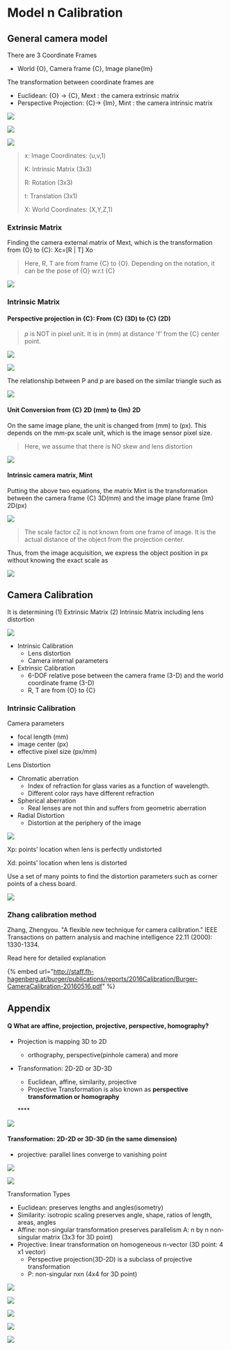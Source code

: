 # Model n Calibration

## General camera model

There are 3 Coordinate Frames

* World {O}, Camera frame {C}, Image plane{Im}

The transformation between coordinate frames are

* Euclidean: {O} -> {C}, Mext : the camera extrinsic matrix
* Perspective Projection: {C}-> {Im}, Mint : the camera intrinsic matrix

![](<../../.gitbook/assets/image (290).png>)

![](<../../.gitbook/assets/image (293).png>)

![](<../../images/image (288).png>)

> x: Image Coordinates: (u,v,1)
>
> K: Intrinsic Matrix (3x3)
>
> R: Rotation (3x3)
>
> t: Translation (3x1)
>
> X: World Coordinates: (X,Y,Z,1)

### Extrinsic Matrix

Finding the camera external matrix of Mext, which is the transformation from {O} to {C}: Xc=\[R | T] Xo

> Here, R, T are from frame {C} to {O}. Depending on the notation, it can be the pose of {O} w.r.t {C}

![](<../../.gitbook/assets/image (285).png>)

### Intrinsic Matrix

#### Perspective projection in {C}: From {C} (3D) to {C} (2D)

> _p_ is NOT in pixel unit. It is in (mm) at distance 'f' from the {C} center point.

![](<../../.gitbook/assets/image (294).png>)

![](<../../.gitbook/assets/image (281).png>)

The relationship between P and _p_ are based on the similar triangle such as

![](<../../.gitbook/assets/image (283).png>)

#### Unit Conversion from {C} 2D (mm) to {Im} 2D

On the same image plane, the unit is changed from (mm) to (px). This depends on the mm-px scale unit, which is the image sensor pixel size.

> Here, we assume that there is NO skew and lens distortion

![](<../../.gitbook/assets/image (282).png>)

#### Intrinsic camera matrix, Mint

Putting the above two equations, the matrix Mint is the transformation between the camera frame {C} 3D(mm) and the image plane frame {Im} 2D(px)

![](<../../.gitbook/assets/image (284).png>)

> The scale factor cZ is not known from one frame of image. It is the actual distance of the object from the projection center.

Thus, from the image acquisition, we express the object position in px without knowing the exact scale as

![](<../../.gitbook/assets/image (291).png>)

## Camera Calibration

It is determining (1) Extrinsic Matrix (2) Intrinsic Matrix including lens distortion

![](<../../images/image (287).png>)

* Intrinsic Calibration
  * Lens distortion
  * Camera internal parameters
* Extrinsic Calibration
  * 6-DOF relative pose between the camera frame (3-D) and the world coordinate frame (3-D)
  * R, T are from {O} to {C}

### Intrinsic Calibration

Camera parameters

* focal length (mm)
* image center (px)
* effective pixel size (px/mm)

Lens Distortion

* Chromatic aberration
  * Index of refraction for glass varies as a function of wavelength.
  * Different color rays have different refraction
* Spherical aberration
  * Real lenses are not thin and suffers from geometric aberration
* Radial Distortion
  * Distortion at the periphery of the image

![](<../../.gitbook/assets/image (286).png>)

Xp: points’ location when lens is perfectly undistorted

Xd: points’ location when lens is distorted

Use a set of many points to find the distortion parameters such as corner points of a chess board.

![](<../../.gitbook/assets/image (280).png>)

### Zhang calibration method

Zhang, Zhengyou. "A flexible new technique for camera calibration." IEEE Transactions on pattern analysis and machine intelligence 22.11 (2000): 1330-1334.

Read here for detailed explanation

{% embed url="http://staff.fh-hagenberg.at/burger/publications/reports/2016Calibration/Burger-CameraCalibration-20160516.pdf" %}

## Appendix

#### Q What are affine, projection, projective, perspective, homography?

* Projection is mapping 3D to 2D
  * orthography, perspective(pinhole camera) and more
*   Transformation: 2D-2D or 3D-3D

    * Euclidean, affine, similarity, projective
    * Projective Transformation is also known as **perspective transformation or homography**

    \*\*\*\*

![](<../../images/image (301).png>)

#### Transformation: 2D-2D or 3D-3D (in the same dimension)

* projective: parallel lines converge to vanishing point

![](<../../.gitbook/assets/image (297).png>)

![](<../../images/image (298).png>)

Transformation Types

* Euclidean: preserves lengths and angles(isometry)
* Similarity: isotropic scaling preserves angle, shape, ratios of length, areas, angles
* Affine: non-singular transformation preserves parallelism A: n by n non-singular matrix (3x3 for 3D point)
* Projective: linear transformation on homogeneous n-vector (3D point: 4 x1 vector)
  * Perspective projection(3D-2D) is a subclass of projective transformation
  * P: non-singular nxn (4x4 for 3D point)

![](<../../.gitbook/assets/image (295).png>)

![](<../../images/image (303).png>)

![](<../../.gitbook/assets/image (296).png>)

![](<../../images/image (299).png>)

![](<../../images/image (302).png>)
